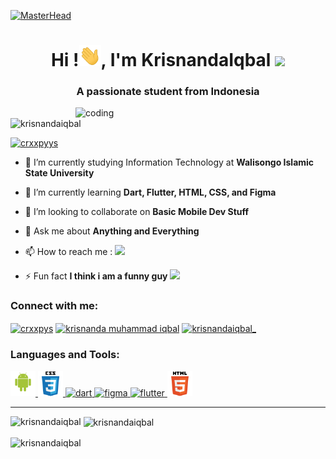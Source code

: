 [![MasterHead](https://1.bp.blogspot.com/-7A4WynwLsMw/XbBpCXG8fHI/AAAAAAAAMt4/uOa1bpLskYgrwGbllhSu2SDj_Mig8SXJQCLcBGAsYHQ/s1600/2000_600px.gif)](https://krisnandaiqbal.io)
<h1 align="center">Hi !<img src="https://raw.githubusercontent.com/ABSphreak/ABSphreak/master/gifs/Hi.gif" width="35px" />, I'm KrisnandaIqbal <img src="https://c.tenor.com/eT_e-q0D5xoAAAAC/long-livethe-blob-sunglasses.gif" width="50px"  /> </h1>
<h3 align="center">A passionate student from Indonesia</h3>
<img align="right" alt="coding" width="400" src="https://cdn.dribbble.com/users/2789762/screenshots/8630894/media/583b209224b027954cb6e8b9901cb731.gif"

<p align="left"> <img src="https://komarev.com/ghpvc/?username=krisnandaiqbal&label=Profile%20views&color=0e75b6&style=flat" alt="krisnandaiqbal" /> </p>
<p align="left"> <a href="https://twitter.com/crxxpys" target="blank"><img src="https://img.shields.io/twitter/follow/crxxpyys?logo=twitter&style=for-the-badge" alt="crxxpyys" /></a> </p>

- 🔭 I’m currently studying Information Technology at **Walisongo Islamic State University**

- 🌱 I’m currently learning **Dart, Flutter, HTML, CSS, and Figma**

- 👯 I’m looking to collaborate on **Basic Mobile Dev Stuff**

- 💬 Ask me about **Anything and Everything**

- 📫 How to reach me : <a href="mailto:iqbal19250@gmail.com"><img src="https://img.shields.io/badge/-Gmail-c14438?style=flat-square&logo=Gmail&logoColor=white&link=mailto:iqbal19250@gmail.com"><a/>

- ⚡ Fun fact **I think i am a funny guy** <img src= "https://c.tenor.com/U9fgFrruh9wAAAAi/mikotill-smile.gif" width= "25px" />
  
<h3 align="left">Connect with me:</h3>
<p align="left">
<a href="https://twitter.com/crxxpyys" target="blank"><img align="center" src="https://raw.githubusercontent.com/rahuldkjain/github-profile-readme-generator/master/src/images/icons/Social/twitter.svg" alt="crxxpys" height="30" width="40" /></a>
<a href="https://fb.com/Krisnanda Muhammad Iqbal" target="blank"><img align="center" src="https://raw.githubusercontent.com/rahuldkjain/github-profile-readme-generator/master/src/images/icons/Social/facebook.svg" alt="krisnanda muhammad iqbal" height="30" width="40" /></a>
<a href="https://instagram.com/krisnandaiqbal_" target="blank"><img align="center" src="https://raw.githubusercontent.com/rahuldkjain/github-profile-readme-generator/master/src/images/icons/Social/instagram.svg" alt="krisnandaiqbal_" height="30" width="40" /></a>
</p>

<h3 align="left">Languages and Tools:</h3>
<p align="left"> <a href="https://developer.android.com" target="_blank" rel="noreferrer"> <img src="https://raw.githubusercontent.com/devicons/devicon/master/icons/android/android-original-wordmark.svg" alt="android" width="40" height="40"/> </a> <a href="https://www.w3schools.com/css/" target="_blank" rel="noreferrer"> <img src="https://raw.githubusercontent.com/devicons/devicon/master/icons/css3/css3-original-wordmark.svg" alt="css3" width="40" height="40"/> </a> <a href="https://dart.dev" target="_blank" rel="noreferrer"> <img src="https://www.vectorlogo.zone/logos/dartlang/dartlang-icon.svg" alt="dart" width="40" height="40"/> </a> <a href="https://www.figma.com/" target="_blank" rel="noreferrer"> <img src="https://www.vectorlogo.zone/logos/figma/figma-icon.svg" alt="figma" width="40" height="40"/> </a> <a href="https://flutter.dev" target="_blank" rel="noreferrer"> <img src="https://www.vectorlogo.zone/logos/flutterio/flutterio-icon.svg" alt="flutter" width="40" height="40"/> </a> <a href="https://www.w3.org/html/" target="_blank" rel="noreferrer"> <img src="https://raw.githubusercontent.com/devicons/devicon/master/icons/html5/html5-original-wordmark.svg" alt="html5" width="40" height="40"/> </a> </p>
  
<hr>
  
<p><img align="left" src="https://github-readme-stats.vercel.app/api/top-langs?username=krisnandaiqbal&show_icons=true&locale=en&layout=compact" alt="krisnandaiqbal" /></p>
  
<p>&nbsp;<img align="center" src="https://github-readme-stats.vercel.app/api?username=krisnandaiqbal&show_icons=true&locale=en" alt="krisnandaiqbal" /></p>

<p><img align="center" src="https://github-readme-streak-stats.herokuapp.com/?user=krisnandaiqbal&" alt="krisnandaiqbal" /></p>

